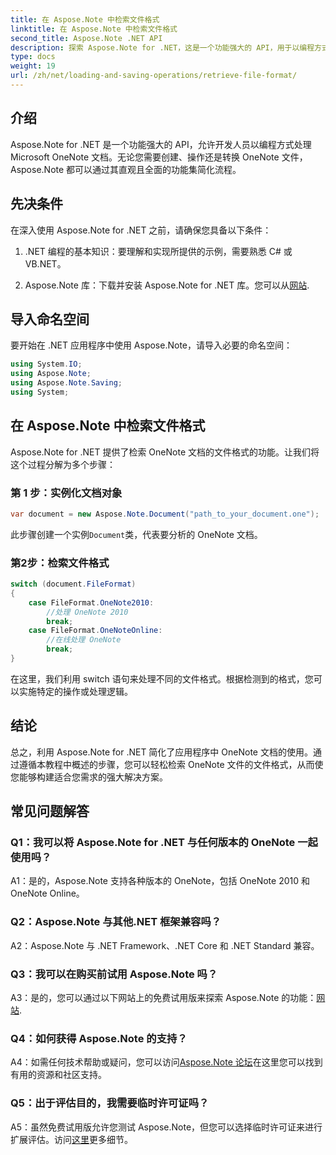 ```yaml
---
title: 在 Aspose.Note 中检索文件格式
linktitle: 在 Aspose.Note 中检索文件格式
second_title: Aspose.Note .NET API
description: 探索 Aspose.Note for .NET，这是一个功能强大的 API，用于以编程方式处理 Microsoft OneNote 文档。
type: docs
weight: 19
url: /zh/net/loading-and-saving-operations/retrieve-file-format/
---
```

## 介绍

Aspose.Note for .NET 是一个功能强大的 API，允许开发人员以编程方式处理 Microsoft OneNote 文档。无论您需要创建、操作还是转换 OneNote 文件，Aspose.Note 都可以通过其直观且全面的功能集简化流程。

## 先决条件

在深入使用 Aspose.Note for .NET 之前，请确保您具备以下条件：

1. .NET 编程的基本知识：要理解和实现所提供的示例，需要熟悉 C# 或 VB.NET。
   
2.  Aspose.Note 库：下载并安装 Aspose.Note for .NET 库。您可以从[网站](https://releases.aspose.com/note/net/).

## 导入命名空间

要开始在 .NET 应用程序中使用 Aspose.Note，请导入必要的命名空间：

```csharp
using System.IO;
using Aspose.Note;
using Aspose.Note.Saving;
using System;
```

## 在 Aspose.Note 中检索文件格式

Aspose.Note for .NET 提供了检索 OneNote 文档的文件格式的功能。让我们将这个过程分解为多个步骤：

### 第 1 步：实例化文档对象

```csharp
var document = new Aspose.Note.Document("path_to_your_document.one");
```

此步骤创建一个实例`Document`类，代表要分析的 OneNote 文档。

### 第2步：检索文件格式

```csharp
switch (document.FileFormat)
{
    case FileFormat.OneNote2010:
        //处理 OneNote 2010
        break;
    case FileFormat.OneNoteOnline:
        //在线处理 OneNote
        break;
}
```

在这里，我们利用 switch 语句来处理不同的文件格式。根据检测到的格式，您可以实施特定的操作或处理逻辑。

## 结论

总之，利用 Aspose.Note for .NET 简化了应用程序中 OneNote 文档的使用。通过遵循本教程中概述的步骤，您可以轻松检索 OneNote 文件的文件格式，从而使您能够构建适合您需求的强大解决方案。

## 常见问题解答

### Q1：我可以将 Aspose.Note for .NET 与任何版本的 OneNote 一起使用吗？

A1：是的，Aspose.Note 支持各种版本的 OneNote，包括 OneNote 2010 和 OneNote Online。

### Q2：Aspose.Note 与其他.NET 框架兼容吗？

A2：Aspose.Note 与 .NET Framework、.NET Core 和 .NET Standard 兼容。

### Q3：我可以在购买前试用 Aspose.Note 吗？

A3：是的，您可以通过以下网站上的免费试用版来探索 Aspose.Note 的功能：[网站](https://releases.aspose.com/).

### Q4：如何获得 Aspose.Note 的支持？

A4：如需任何技术帮助或疑问，您可以访问[Aspose.Note 论坛](https://forum.aspose.com/c/note/28)在这里您可以找到有用的资源和社区支持。

### Q5：出于评估目的，我需要临时许可证吗？

 A5：虽然免费试用版允许您测试 Aspose.Note，但您可以选择临时许可证来进行扩展评估。访问[这里](https://purchase.aspose.com/temporary-license/)更多细节。
